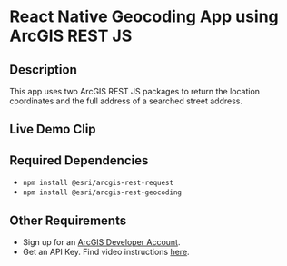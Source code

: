 # React Native Geocoding App using ArcGIS REST JS

## Description
This app uses two ArcGIS REST JS packages to return the location coordinates and the full address of a searched street address.

## Live Demo Clip

## Required Dependencies
- `npm install @esri/arcgis-rest-request`
- `npm install @esri/arcgis-rest-geocoding`

## Other Requirements <a name="req"></a>

- Sign up for an [ArcGIS Developer Account](https://developers.arcgis.com/sign-up/).
- Get an API Key. Find video instructions [here](https://www.youtube.com/watch?v=StVncn6DLzc.).
